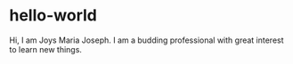 # hello-world
Hi, I am Joys Maria Joseph. I am a budding professional with great interest to learn new things.
